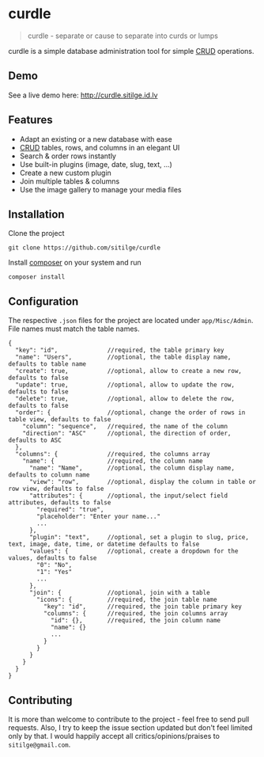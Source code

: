 # curdle

> curdle - separate or cause to separate into curds or lumps

curdle is a simple database administration tool for simple [CRUD] operations.

## Demo

See a live demo here: http://curdle.sitilge.id.lv

## Features

- Adapt an existing or a new database with ease
- [CRUD] tables, rows, and columns in an elegant UI
- Search & order rows instantly
- Use built-in plugins (image, date, slug, text, ...)
- Create a new custom plugin
- Join multiple tables & columns
- Use the image gallery to manage your media files

## Installation

Clone the project
```
git clone https://github.com/sitilge/curdle
```
Install [composer] on your system and run
```
composer install
```

## Configuration

The respective ```.json``` files for the project are located under ```app/Misc/Admin```. File names must match the table names.
```
{
  "key": "id",              //required, the table primary key
  "name": "Users",          //optional, the table display name, defaults to table name
  "create": true,           //optional, allow to create a new row, defaults to false
  "update": true,           //optional, allow to update the row, defaults to false
  "delete": true,           //optional, allow to delete the row, defaults to false
  "order": {                //optional, change the order of rows in table view, defaults to false
    "column": "sequence",   //required, the name of the column
    "direction": "ASC"      //optional, the direction of order, defaults to ASC
  },
  "columns": {              //required, the columns array
    "name": {               //required, the column name
      "name": "Name",       //optional, the column display name, defaults to column name
      "view": "row",        //optional, display the column in table or row view, defaults to false
      "attributes": {       //optional, the input/select field attributes, defaults to false
        "required": "true",
        "placeholder": "Enter your name..."
        ...
      },
      "plugin": "text",     //optional, set a plugin to slug, price, text, image, date, time, or datetime defaults to false
      "values": {           //optional, create a dropdown for the values, defaults to false
        "0": "No",
        "1": "Yes"
        ...
      },
      "join": {             //optional, join with a table
        "icons": {          //required, the join table name
          "key": "id",      //required, the join table primary key
          "columns": {      //required, the join columns array
            "id": {},       //required, the join column name
            "name": {}
            ...
          }
        }
      }
    }
  }
}
```

## Contributing

It is more than welcome to contribute to the project - feel free to send pull requests. Also, I try to keep the issue section updated but don't feel limited only by that. I would happily accept all critics/opinions/praises to ```sitilge@gmail.com```.

[CRUD]: <https://en.wikipedia.org/wiki/Create,_read,_update_and_delete>
[composer]: <https://getcomposer.org/download/>
[abimo]: <https://github.com/sitilge/abimo>